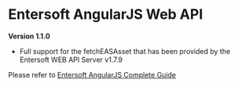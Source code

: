 # Entersoft AngularJS Web API

**Version 1.1.0**

- Full support for the fetchEASAsset that has been provided by the Entersoft WEB API Server v1.7.9


Please refer to [Entersoft AngularJS Complete Guide](http://developer.entersoft.gr/eswebapi/#/api/es.Services.Web.esWebApi)

